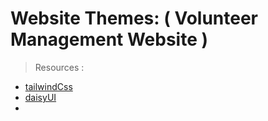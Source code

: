 # Website Themes: ( Volunteer Management Website )

> Resources : 
- [tailwindCss](https://tailwindcss.com/docs/installation/play-cdn)
- [daisyUI](https://daisyui.com/docs/install/)
- [](https://v2.chakra-ui.com/getting-started)
